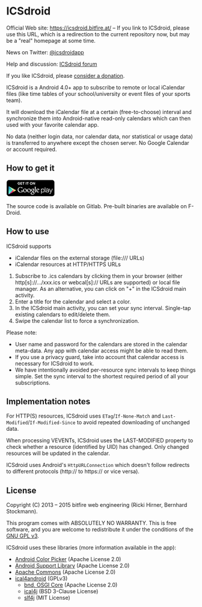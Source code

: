 
# ICSdroid

Official Web site: https://icsdroid.bitfire.at/ – If you link to ICSdroid, please
use this URL, which is a redirection to the current repository now, but may be a
"real" homepage at some time.

News on Twitter: [@icsdroidapp](https://twitter.com/icsdroidapp)

Help and discussion: [ICSdroid forum](https://icsdroid.bitfire.at/forums)

If you like ICSdroid, please [consider a donation](https://icsdroid.bitfire.at/donate).

ICSdroid is a Android 4.0+ app to subscribe to remote or local iCalendar files (like
time tables of your school/university or event files of your sports team).

It will download the iCalendar file at a certain (free-to-choose) interval
and synchronize them into Android-native read-only calendars which can then used
with your favorite calendar app.

No data (neither login data, nor calendar data, nor statistical or usage data)
is transferred to anywhere except the chosen server. No Google Calendar or
account required.


## How to get it

<!---
[![Available at Amazon](images/amazon.png)](http://www.amazon.com/gp/product/B0161BJKIY/ref=sr_1_1)
-->
[![Get it on Google Play](images/play.png)](https://play.google.com/store/apps/details?id=at.bitfire.icsdroid)

The source code is available on Gitlab. Pre-built binaries are available on F-Droid.


## How to use

ICSdroid supports

* iCalendar files on the external storage (file:/// URLs)
* iCalendar resources at HTTP/HTTPS URLs

1. Subscribe to .ics calendars by clicking them in your browser (either http[s]://…/xxx.ics or
   webcal[s]:// URLs are supported) or local file manager. As an alternative, you can
   click on "+" in the ICSdroid main activity.
2. Enter a title for the calendar and select a color.
3. In the ICSdroid main activity, you can set your sync interval. Single-tap existing
   calendars to edit/delete them. 
4. Swipe the calendar list to force a synchronization.

Please note:

* User name and password for the calendars are stored in the calendar meta-data. Any
  app with calendar access might be able to read them.
* If you use a privacy guard, take into account that calendar access is necessary
  for ICSdroid to work.
* We have intentionally avoided per-resource sync intervals to keep things simple. Set
  the sync interval to the shortest required period of all your subscriptions.


## Implementation notes

For HTTP(S) resources, ICSdroid uses `ETag`/`If-None-Match` and
`Last-Modified`/`If-Modified-Since` to avoid repeated downloading of unchanged data.

When processing VEVENTs, ICSdroid uses the LAST-MODIFIED property to check whether
a resource (identified by UID) has changed. Only changed resources will be updated
in the calendar.

ICSdroid uses Android's `HttpURLConnection` which doesn't follow redirects to
different protocols (http:// to https:// or vice versa).


## License 

Copyright (C) 2013 – 2015 bitfire web engineering (Ricki Hirner, Bernhard Stockmann).

This program comes with ABSOLUTELY NO WARRANTY. This is free software, and you are welcome
to redistribute it under the conditions of the [GNU GPL v3](https://www.gnu.org/licenses/gpl-3.0.html).

ICSdroid uses these libraries (more information available in the app):

* [Android Color Picker](https://github.com/yukuku/ambilwarna) (Apache License 2.0)
* [Android Support Library](https://developer.android.com/tools/support-library/) (Apache License 2.0)
* [Apache Commons](https://commons.apache.org) (Apache License 2.0)
* [ical4android](https://gitlab.com/bitfireAT/ical4android) (GPLv3)
  * [bnd, OSGI Core](http://bnd.bndtools.org) (Apache License 2.0)
  * [ical4j](https://github.com/ical4j/ical4j) (BSD 3-Clause License)
  * [slf4j](http://www.slf4j.org) (MIT License)
